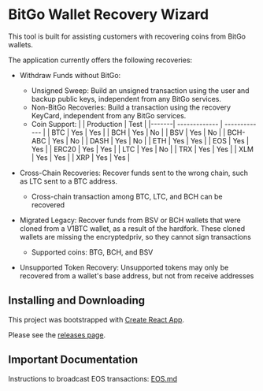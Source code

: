 # BitGo Wallet Recovery Wizard

This tool is built for assisting customers with recovering coins from BitGo wallets.

The application currently offers the following recoveries:

* Withdraw Funds without BitGo: 

    * Unsigned Sweep: Build an unsigned transaction using the user and backup public keys, independent from any BitGo services. 
    * Non-BitGo Recoveries: Build a transaction using the recovery KeyCard, independent from any BitGo services.
    * Coin Support:
        |       | Production    | Test          |
        |-------| ------------- | ------------- |
        |  BTC  | Yes   | Yes  |
        |  BCH  | Yes  | No  |
        |  BSV  | Yes  | No  |
        |  BCH-ABC  | Yes  | No  |
        |  DASH | Yes  | No  |
        |  ETH  | Yes  | Yes  |
        |  EOS  | Yes  | Yes  |
        |  ERC20  | Yes  | Yes  |
        |  LTC  | Yes  | No  |
        |  TRX  | Yes  | Yes  |
        |  XLM  | Yes  | Yes  |
        |  XRP  | Yes  | Yes  |

* Cross-Chain Recoveries: Recover funds sent to the wrong chain, such as LTC sent to a BTC address.
    * Cross-chain transaction among BTC, LTC, and BCH can be recovered
* Migrated Legacy: Recover funds from BSV or BCH wallets that were cloned from a V1BTC wallet, as a result of the hardfork. These cloned wallets are missing the encryptedpriv, so they cannot sign transactions
    * Supported coins: BTG, BCH, and BSV
* Unsupported Token Recovery: Unsupported tokens may only be recovered from a wallet's base address, but not from receive addresses

## Installing and Downloading

This project was bootstrapped with [Create React App](https://github.com/facebookincubator/create-react-app).

Please see the [releases page](https://github.com/BitGo/wallet-recovery-wizard/releases).

## Important Documentation

Instructions to broadcast EOS transactions: [EOS.md](EOS.md)